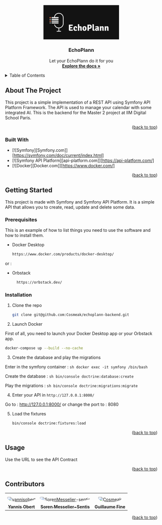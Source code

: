 
<a id="readme-top"></a>

<!-- PROJECT SHIELDS NEED TO BE ADDED AFTERWARD
[![Contributors][contributors-shield]][contributors-url]
[![Forks][forks-shield]][forks-url]
[![Stargazers][stars-shield]][stars-url]
[![Issues][issues-shield]][issues-url]
[![MIT License][license-shield]][license-url]
[![LinkedIn][linkedin-shield]][linkedin-url]
-- >

<!-- PROJECT LOGO -->
<br />
<div align="center">
  <a href="https://github.com/Cosmeak/echoplann-backend">
    <img src="public/assets/echoplann-logo.png" alt="Logo" width="250">
  </a>

<h3 align="center">EchoPlann</h3>

  <p align="center">
    Let your EchoPlann do it for you
    <br />
    <a href="https://github.com/github_username/repo_name"><strong>Explore the docs »</strong></a>
    <br />
  </p>
</div>



<!-- TABLE OF CONTENTS -->
<details>
  <summary>Table of Contents</summary>
  <ol>
    <li>
      <a href="#about-the-project">About The Project</a>
      <ul>
        <li><a href="#built-with">Built With</a></li>
      </ul>
    </li>
    <li>
      <a href="#getting-started">Getting Started</a>
      <ul>
        <li><a href="#prerequisites">Prerequisites</a></li>
        <li><a href="#installation">Installation</a></li>
      </ul>
    </li>
    <li><a href="#usage">Usage</a></li>
    <li><a href="#contributors">Contributors</a></li>
  </ol>
</details>



<!-- ABOUT THE PROJECT -->
## About The Project

This project is a simple implementation of a REST API using Symfony API Platform Framework. The API is used to manage your calendar with some integrated AI.
This is the backend for the Master 2 project at IIM Digital School Paris.

<p align="right">(<a href="#readme-top">back to top</a>)</p>



### Built With

* [![Symfony][Symfony.com]][https://symfony.com/doc/current/index.html]
* [![Symfony API Platform][api-platform.com]][https://api-platform.com/]
* [![Docker][Docker.com]][https://www.docker.com/]

<p align="right">(<a href="#readme-top">back to top</a>)</p>



<!-- GETTING STARTED -->
## Getting Started

This project is made with Symfony and Symfony API Platform. It is a simple API that allows you to create, read, update and delete some data.

### Prerequisites

This is an example of how to list things you need to use the software and how to install them.
* Docker Desktop
  ```sh
  https://www.docker.com/products/docker-desktop/
  ```

or :

* Orbstack
  ```sh
    https://orbstack.dev/
  ```

### Installation

1. Clone the repo

   ```sh
   git clone git@github.com:Cosmeak/echoplann-backend.git
   ```

2. Launch Docker

First of all, you need to launch your Docker Desktop app or your Orbstack app.
   ```sh
   docker-compose up --build --no-cache
   ```

3. Create the database and play the migrations

Enter in the symfony container :
    ```sh
    docker exec -it symfony /bin/bash
    ```

Create the database :
    ```sh
    bin/console doctrine:database:create
    ```

Play the migrations :
    ```sh
    bin/console doctrine:migrations:migrate
    ```

4. Enter your API in `http://127.0.0.1:8000/`

Go to : http://127.0.0.1:8000/
or change the port to : 8080

5. Load the fixtures

    ```sh
    bin/console doctrine:fixtures:load
    ```

<p align="right">(<a href="#readme-top">back to top</a>)</p>



<!-- USAGE EXAMPLES -->
## Usage

Use the URL to see the API Contract

<p align="right">(<a href="#readme-top">back to top</a>)</p>



<!-- CONTRIBUTORS -->
## Contributors

<table>
<tr>
    <td align="center" style="word-wrap: break-word; width: 150.0; height: 150.0">
        <a href="https://github.com/yannisobert">
            <img src="https://avatars.githubusercontent.com/u/90550556?v=4" width="100;"  style="border-radius:50%;align-items:center;justify-content:center;overflow:hidden;padding-top:10px" alt="yannisobert"/>
            <br />
            <sub style="font-size:14px"><b>Yannis Obert</b></sub>
        </a>
    </td>
    <td align="center" style="word-wrap: break-word; width: 150.0; height: 150.0">
        <a href="https://github.com/SorenMesselier-Sentis">
            <img src="https://avatars.githubusercontent.com/u/85359197?v=4" width="100;"  style="border-radius:50%;align-items:center;justify-content:center;overflow:hidden;padding-top:10px" alt="SorenMesselier-sentis"/>
            <br />
            <sub style="font-size:14px"><b>Soren Messelier-Sentis</b></sub>
        </a>
    </td>
    <td align="center" style="word-wrap: break-word; width: 150.0; height: 150.0">
        <a href="https://github.com/Cosmeak">
            <img src="https://avatars.githubusercontent.com/u/90453342?v=4" width="100;"  style="border-radius:50%;align-items:center;justify-content:center;overflow:hidden;padding-top:10px" alt="Cosmeak"/>
            <br />
            <sub style="font-size:14px"><b>Guillaume Fine</b></sub>
        </a>
    </td>
</tr>
</table>

<p align="right">(<a href="#readme-top">back to top</a>)</p>
